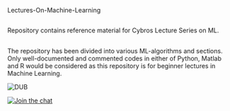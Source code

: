 Lectures-On-Machine-Learning

##

Repository contains reference material for Cybros Lecture Series on ML.

##


The repository has been divided into various ML-algorithms and sections.
Only well-documented and commented codes in either of Python, Matlab and R would be considered as this repository is for beginner lectures in Machine Learning.

![DUB](https://img.shields.io/dub/l/vibe-d.svg?style=flat)

[![Join the chat](https://img.shields.io/badge/gitter-join%20chat%20%E2%86%92-brightgreen.svg)](https://gitter.im/LNMIIT-Computer-Club/Lobby)
